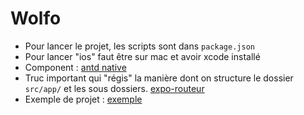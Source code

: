 # Wolfo

- Pour lancer le projet, les scripts sont dans `package.json`
- Pour lancer "ios" faut être sur mac et avoir xcode installé
- Component : [antd native](https://rn.mobile.ant.design/docs/react/introduce)
- Truc important qui "régis" la manière dont on structure le dossier `src/app/` et les sous dossiers. [expo-routeur](https://expo.github.io/router/docs/features/routing)
- Exemple de projet : [exemple](https://github.com/t3-oss/create-t3-turbo/tree/main/apps/expo/src/app)
